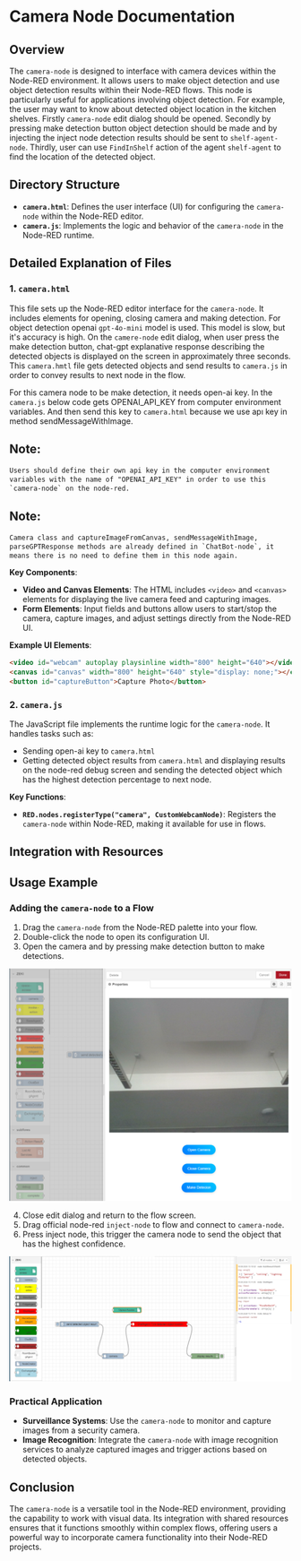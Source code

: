 
# Camera Node Documentation

## Overview
The `camera-node` is designed to interface with camera devices within the Node-RED environment. It allows users to make object detection and use object detection results within their Node-RED flows. This node is particularly useful for applications involving object detection. For example, the user may want to know about detected object location in the kitchen shelves. Firstly `camera-node` edit dialog should be opened. Secondly by pressing make detection button object detection should be made and by injecting the inject node detection results should be sent to `shelf-agent-node`. Thirdly, user can use `FindInShelf` action of the agent `shelf-agent` to find the location of the detected object.

## Directory Structure

- **`camera.html`**: Defines the user interface (UI) for configuring the `camera-node` within the Node-RED editor.
- **`camera.js`**: Implements the logic and behavior of the `camera-node` in the Node-RED runtime.
## Detailed Explanation of Files

### 1. `camera.html`
This file sets up the Node-RED editor interface for the `camera-node`. It includes elements for opening, closing camera and making detection.
For object detection openai `gpt-4o-mini` model is used. This model is slow, but it's accuracy is high. On the `camere-node` edit dialog, when user press the make detection button, chat-gpt explanative response describing the detected objects is displayed on the screen in approximately three seconds.
This `camera.hmtl` file gets detected objects and send results to `camera.js` in order to convey results to next node in the flow.

For this camera node to be make detection, it needs open-ai key. In the `camera.js` below code gets OPENAI_API_KEY from computer environment variables.
And then send this key to `camera.html` because we use apı key in method sendMessageWithImage.

## Note:
    Users should define their own api key in the computer environment variables with the name of "OPENAI_API_KEY" in order to use this `camera-node` on the node-red.

## Note:
    Camera class and captureImageFromCanvas, sendMessageWithImage, parseGPTResponse methods are already defined in `ChatBot-node`, it means there is no need to define them in this node again.

**Key Components**:
- **Video and Canvas Elements**: The HTML includes `<video>` and `<canvas>` elements for displaying the live camera feed and capturing images.
- **Form Elements**: Input fields and buttons allow users to start/stop the camera, capture images, and adjust settings directly from the Node-RED UI.

**Example UI Elements**:
```html
<video id="webcam" autoplay playsinline width="800" height="640"></video>
<canvas id="canvas" width="800" height="640" style="display: none;"></canvas>
<button id="captureButton">Capture Photo</button>
```

### 2. `camera.js`
The JavaScript file implements the runtime logic for the `camera-node`. It handles tasks such as:
- Sending open-ai key to `camera.html`
- Getting detected object results from `camera.html` and displaying results on the node-red debug screen and sending the detected object which has the highest detection percentage to next node.

**Key Functions**:
- **`RED.nodes.registerType("camera", CustomWebcamNode)`**: Registers the `camera-node` within Node-RED, making it available for use in flows.

## Integration with Resources

## Usage Example

### Adding the `camera-node` to a Flow
1. Drag the `camera-node` from the Node-RED palette into your flow.
2. Double-click the node to open its configuration UI.
3. Open the camera and by pressing make detection button to make detections.

![This is an image](camera_edit_dialog.png)

4. Close edit dialog and return to the flow screen. 
5. Drag official node-red `inject-node` to flow and connect to `camera-node`.
6. Press inject node, this trigger the camera node to send the object that has the highest confidence.

![This is an image](example_flow_for_camera_node.png)



### Practical Application
- **Surveillance Systems**: Use the `camera-node` to monitor and capture images from a security camera.
- **Image Recognition**: Integrate the `camera-node` with image recognition services to analyze captured images and trigger actions based on detected objects.

## Conclusion
The `camera-node` is a versatile tool in the Node-RED environment, providing the capability to work with visual data. Its integration with shared resources ensures that it functions smoothly within complex flows, offering users a powerful way to incorporate camera functionality into their Node-RED projects.
